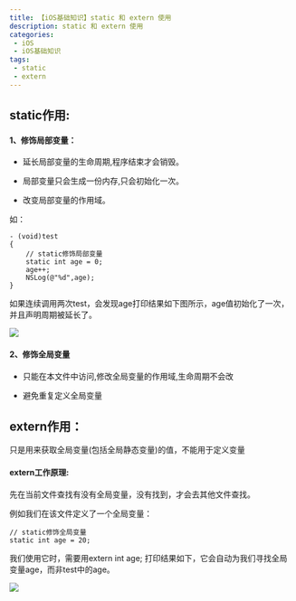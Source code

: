 ```yaml
---
title: 【iOS基础知识】static 和 extern 使用
description: static 和 extern 使用
categories:
 - iOS
 - iOS基础知识
tags:
 - static
 - extern
---
```


## static作用:

#### 1、修饰局部变量：

-   延长局部变量的生命周期,程序结束才会销毁。
    
-   局部变量只会生成一份内存,只会初始化一次。
    
-   改变局部变量的作用域。
    

如：

```
- (void)test
{
    // static修饰局部变量
    static int age = 0;
    age++;
    NSLog(@"%d",age);
}
```

如果连续调用两次test，会发现age打印结果如下图所示，age值初始化了一次，并且声明周期被延长了。

![](http://static.oschina.net/uploads/space/2016/0723/153351_KZRz_2279344.png)

#### 2、修饰全局变量 

-   只能在本文件中访问,修改全局变量的作用域,生命周期不会改
    
-   避免重复定义全局变量
    

## extern作用：

只是用来获取全局变量(包括全局静态变量)的值，不能用于定义变量

#### extern工作原理:

先在当前文件查找有没有全局变量，没有找到，才会去其他文件查找。

例如我们在该文件定义了一个全局变量：

```
// static修饰全局变量
static int age = 20;
```

我们使用它时，需要用extern int age; 打印结果如下，它会自动为我们寻找全局变量age，而非test中的age。

![](http://static.oschina.net/uploads/space/2016/0723/153607_BMOD_2279344.png)